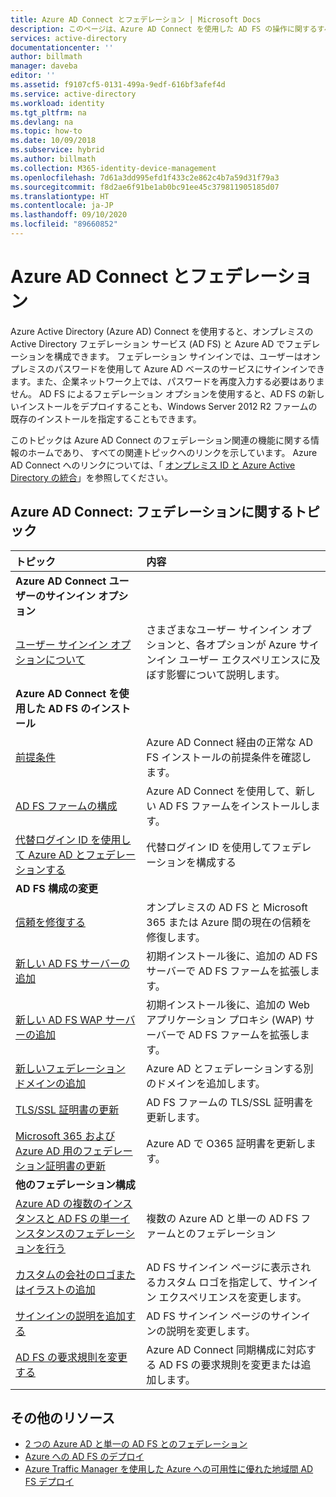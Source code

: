 ```yaml
---
title: Azure AD Connect とフェデレーション | Microsoft Docs
description: このページは、Azure AD Connect を使用した AD FS の操作に関するすべてのドキュメントの中心となる場所です。
services: active-directory
documentationcenter: ''
author: billmath
manager: daveba
editor: ''
ms.assetid: f9107cf5-0131-499a-9edf-616bf3afef4d
ms.service: active-directory
ms.workload: identity
ms.tgt_pltfrm: na
ms.devlang: na
ms.topic: how-to
ms.date: 10/09/2018
ms.subservice: hybrid
ms.author: billmath
ms.collection: M365-identity-device-management
ms.openlocfilehash: 7d61a3dd995efd1f433c2e862c4b7a59d31f79a3
ms.sourcegitcommit: f8d2ae6f91be1ab0bc91ee45c379811905185d07
ms.translationtype: HT
ms.contentlocale: ja-JP
ms.lasthandoff: 09/10/2020
ms.locfileid: "89660852"
---
```

# <a name="azure-ad-connect-and-federation"></a>Azure AD Connect とフェデレーション
Azure Active Directory (Azure AD) Connect を使用すると、オンプレミスの Active Directory フェデレーション サービス (AD FS) と Azure AD でフェデレーションを構成できます。 フェデレーション サインインでは、ユーザーはオンプレミスのパスワードを使用して Azure AD ベースのサービスにサインインできます。また、企業ネットワーク上では、パスワードを再度入力する必要はありません。 AD FS によるフェデレーション オプションを使用すると、AD FS の新しいインストールをデプロイすることも、Windows Server 2012 R2 ファームの既存のインストールを指定することもできます。

このトピックは Azure AD Connect のフェデレーション関連の機能に関する情報のホームであり、 すべての関連トピックへのリンクを示しています。 Azure AD Connect へのリンクについては、「 [オンプレミス ID と Azure Active Directory の統合](whatis-hybrid-identity.md)」を参照してください。

## <a name="azure-ad-connect-federation-topics"></a>Azure AD Connect: フェデレーションに関するトピック
| トピック | 内容 |
|:--- |:--- |
| **Azure AD Connect ユーザーのサインイン オプション** | |
| [ユーザー サインイン オプションについて](plan-connect-user-signin.md) |さまざまなユーザー サインイン オプションと、各オプションが Azure サインイン ユーザー エクスペリエンスに及ぼす影響について説明します。 |
| **Azure AD Connect を使用した AD FS のインストール** | |
| [前提条件](how-to-connect-install-custom.md#ad-fs-configuration-pre-requisites) |Azure AD Connect 経由の正常な AD FS インストールの前提条件を確認します。 |
| [AD FS ファームの構成](how-to-connect-install-custom.md#configuring-federation-with-ad-fs) |Azure AD Connect を使用して、新しい AD FS ファームをインストールします。 |
| [代替ログイン ID を使用して Azure AD とフェデレーションする](how-to-connect-fed-management.md#alternateid) | 代替ログイン ID を使用してフェデレーションを構成する  |
| **AD FS 構成の変更** | |
| [信頼を修復する](how-to-connect-fed-management.md#repairthetrust) |オンプレミスの AD FS と Microsoft 365 または Azure 間の現在の信頼を修復します。 |
| [新しい AD FS サーバーの追加](how-to-connect-fed-management.md#addadfsserver) |初期インストール後に、追加の AD FS サーバーで AD FS ファームを拡張します。 |
| [新しい AD FS WAP サーバーの追加](how-to-connect-fed-management.md#addwapserver) |初期インストール後に、追加の Web アプリケーション プロキシ (WAP) サーバーで AD FS ファームを拡張します。 |
| [新しいフェデレーション ドメインの追加](how-to-connect-fed-management.md#addfeddomain) |Azure AD とフェデレーションする別のドメインを追加します。 |
| [TLS/SSL 証明書の更新](how-to-connect-fed-ssl-update.md)| AD FS ファームの TLS/SSL 証明書を更新します。 |
| [Microsoft 365 および Azure AD 用のフェデレーション証明書の更新](how-to-connect-fed-o365-certs.md)|Azure AD で O365 証明書を更新します。|
| **他のフェデレーション構成** | |
| [Azure AD の複数のインスタンスと AD FS の単一インスタンスのフェデレーションを行う](how-to-connect-fed-single-adfs-multitenant-federation.md) | 複数の Azure AD と単一の AD FS ファームとのフェデレーション| 
| [カスタムの会社のロゴまたはイラストの追加](how-to-connect-fed-management.md#customlogo) |AD FS サインイン ページに表示されるカスタム ロゴを指定して、サインイン エクスペリエンスを変更します。 |
| [サインインの説明を追加する](how-to-connect-fed-management.md#addsignindescription) |AD FS サインイン ページのサインインの説明を変更します。 |
| [AD FS の要求規則を変更する](how-to-connect-fed-management.md#modclaims) |Azure AD Connect 同期構成に対応する AD FS の要求規則を変更または追加します。 |


## <a name="additional-resources"></a>その他のリソース
* [2 つの Azure AD と単一の AD FS とのフェデレーション](how-to-connect-fed-single-adfs-multitenant-federation.md)
* [Azure への AD FS のデプロイ](/windows-server/identity/ad-fs/deployment/how-to-connect-fed-azure-adfs)
* [Azure Traffic Manager を使用した Azure への可用性に優れた地域間 AD FS デプロイ](/windows-server/identity/ad-fs/deployment/active-directory-adfs-in-azure-with-azure-traffic-manager)